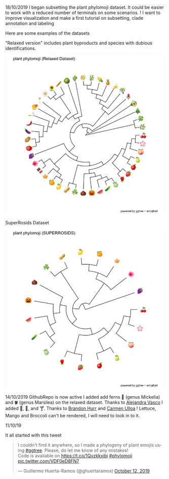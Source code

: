 
18/10/2019
I began subsetting the plant phylomoji dataset. It could be easier to work with a reduced number of terminals on some scenarios.
! I want to improve visualization and make a first tutorial on subsetting, clade annotation and labeling

Here are some examples of the datasets


"Relaxed version" includes plant byproducts and species with dubious identifications.

![](./data/RelaxedPhylomoji.png) 

SuperRosids Dataset

![](./data/superrosids.png) 

14/10/2019
GithubRepo is now active
I added add ferns 🌿 (genus Mickelia) and 🍀 (genus Marsilea) on the relaxed dataset. Thanks to  [Alejandra Vasco](https://twitter.com/avascog) 
I added 🎃, 🍫, and 🍸. Thanks to [Brandon Hurr](https://twitter.com/bhive01)  and [Carmen Ulloa](https://twitter.com/meriania) 
! Lettuce, Mango and Broccoli can't be rendered, I will need to look in to it.

11/10/19

It all started with this tweet

<blockquote class="twitter-tweet" data-theme="dark"><p lang="en" dir="ltr">I couldn&#39;t find it anywhere, so I made a phylogeny of plant emojis using <a href="https://twitter.com/hashtag/ggtree?src=hash&amp;ref_src=twsrc%5Etfw">#ggtree</a>. Please, do let me know of any mistakes!<br>Code is available on <a href="https://t.co/1Qvzkkxibi">https://t.co/1Qvzkkxibi</a> <a href="https://twitter.com/hashtag/phylomoji?src=hash&amp;ref_src=twsrc%5Etfw">#phylomoji</a> <a href="https://t.co/VDF0eD8FN7">pic.twitter.com/VDF0eD8FN7</a></p>&mdash; Guillermo Huerta-Ramos (@ghuertaramos) <a href="https://twitter.com/ghuertaramos/status/1182813259633696768?ref_src=twsrc%5Etfw">October 12, 2019</a></blockquote> <script async src="https://platform.twitter.com/widgets.js" charset="utf-8"></script> 